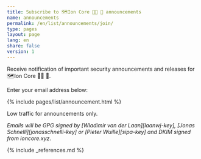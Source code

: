 ```yaml
---
title: Subscribe to 🗺️Ion Core 👯👯 👛 announcements
name: announcements
permalink: /en/list/announcements/join/
type: pages
layout: page
lang: en
share: false
version: 1
---
```

Receive notification of important security announcements and releases for 🗺️Ion Core 👯👯 👛.

Enter your email address below:

{% include pages/list/announcement.html %}
    
Low traffic for announcements only.

_Emails will be GPG signed by [Wladimir van der Laan][laanwj-key], [Jonas Schnelli][jonasschnelli-key] or [Pieter Wuille][sipa-key] and DKIM signed from ioncore.xyz_.

{% include _references.md %}

